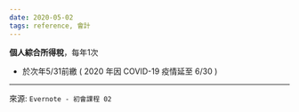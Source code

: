 ```yaml
---
date: 2020-05-02
tags: reference, 會計
---
```


**個人綜合所得稅**，每年1次
- 於次年5/31前繳 ( 2020 年因 COVID-19 疫情延至 6/30 )

---
來源: `Evernote - 初會課程 02`